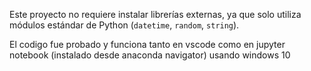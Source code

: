 ﻿Este proyecto no requiere instalar librerías externas, ya que solo utiliza módulos estándar de Python (`datetime`, `random`, `string`).

El codigo fue probado y funciona tanto en vscode como en jupyter notebook (instalado desde anaconda navigator) usando windows 10

